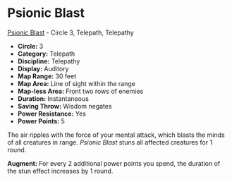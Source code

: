# Psionic Blast

[Psionic Blast](/Psionics/P/PsionicBlast.md) - Circle 3, Telepath, Telepathy

- **Circle:** 3
- **Category:** Telepath
- **Discipline:** Telepathy
- **Display:** Auditory
- **Map Range:** 30 feet
- **Map Area:** Line of sight within the range
- **Map-less Area:** Front two rows of enemies
- **Duration:** Instantaneous
- **Saving Throw:** Wisdom negates
- **Power Resistance:** Yes
- **Power Points:** 5

The air ripples with the force of your mental attack, which blasts the minds of all creatures in range. *Psionic Blast* stuns all affected creatures for 1 round.

**Augment:** For every 2 additional power points you spend, the duration of the stun effect increases by 1 round.
